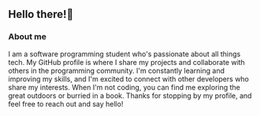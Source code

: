 ## Hello there!👋 
### About me
 I am a software programming student who's passionate about all things tech. My GitHub profile is where I share my projects and collaborate with others in the programming community. I'm constantly learning and improving my skills, and I'm excited to connect with other developers who share my interests. When I'm not coding, you can find me exploring the great outdoors or burried in a book. Thanks for stopping by my profile, and feel free to reach out and say hello!

<!---
katleschris/katleschris is a ✨ special ✨ repository because its `README.md` (this file) appears on your GitHub profile.
You can click the Preview link to take a look at your changes.
--->
